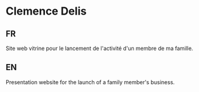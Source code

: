 # Clemence Delis

## FR
Site web vitrine pour le lancement de l'activité d'un membre de ma famille.

## EN
Presentation website for the launch of a family member's business.